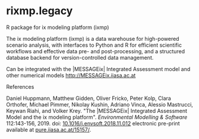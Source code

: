# rixmp.legacy
R package for ix modeling platform (ixmp)

The ix modeling platform (ixmp) is a data warehouse for high-powered scenario analysis, with 
interfaces to Python and R for efficient scientific workflows and effective data pre- and post-processing, 
and a structured database backend for version-controlled data management.

Can be integrated with the |MESSAGEix| Integrated Assessment model and other numerical models
http://MESSAGEix.iiasa.ac.at

References

Daniel Huppmann, Matthew Gidden, Oliver Fricko, Peter Kolp, Clara Orthofer,
  Michael Pimmer, Nikolay Kushin, Adriano Vinca, Alessio Mastrucci,
  Keywan Riahi, and Volker Krey.
  "The |MESSAGEix| Integrated Assessment Model and the ix modeling platform".
  *Environmental Modelling & Software* 112:143-156, 2019. 
  doi: [10.1016/j.envsoft.2018.11.012](https://doi.org/10.1016/j.envsoft.2018.11.012)
  electronic pre-print available at
  [pure.iiasa.ac.at/15157/](https://pure.iiasa.ac.at/15157/).

